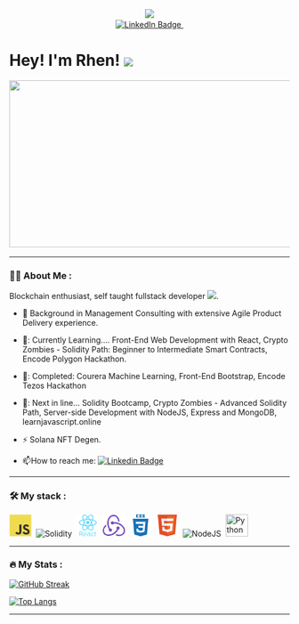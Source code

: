 <div id="header" align="center">
  <img src="https://media.giphy.com/media/KmHueA88mFABT9GkkR/giphy.gif" width="300"/>
</div>
  <div id="badges" align="center">
    <a href="https://www.linkedin.com/in/rhenquadros/">
      <img src="https://img.shields.io/badge/LinkedIn-blue?style=for-the-badge&logo=linkedin&logoColor=white" alt="LinkedIn Badge"/>
      <img src="https://komarev.com/ghpvc/?username=web3allday&style=flat-square&color=blue" alt=""/>
    </a>
  </div>
  <h1>
    Hey! I'm Rhen!
    <img src="https://media.giphy.com/media/hvRJCLFzcasrR4ia7z/giphy.gif" width="30px" align="center"/>
  </h1>
</div>
<div align="center">
  <img src="https://media.giphy.com/media/dWesBcTLavkZuG35MI/giphy.gif" width="600" height="300"/>
</div>

---

### :woman_technologist: About Me :
Blockchain enthusiast, self taught fullstack developer <img src="https://media.giphy.com/media/WUlplcMpOCEmTGBtBW/giphy.gif" width="30">.
- :telescope: Background in Management Consulting with extensive Agile Product Delivery experience.

- 📓: Currently Learning.... Front-End Web Development with React, Crypto Zombies - Solidity Path: Beginner to Intermediate Smart Contracts, Encode Polygon Hackathon.

- 📕: Completed: Courera Machine Learning, Front-End Bootstrap, Encode Tezos Hackathon

- 📘: Next in line... Solidity Bootcamp, Crypto Zombies - Advanced Solidity Path, Server-side Development with NodeJS, Express and MongoDB, learnjavascript.online

- :zap: Solana NFT Degen.

- :mailbox:How to reach me: [![Linkedin Badge](https://img.shields.io/badge/-kakbar-blue?style=flat&logo=Linkedin&logoColor=white)](https://www.linkedin.com/in/rhenquadros/)

---

### :hammer_and_wrench: My stack :
<div>
    <img src="https://github.com/devicons/devicon/blob/master/icons/javascript/javascript-original.svg" title="JavaScript" alt="JavaScript" width="40" height="40"/>&nbsp;
   <img src="https://cdn.jsdelivr.net/gh/devicons/devicon/icons/solidity/solidity-original.svg" title="Solidity" alt="Solidity" width="40" height="40"/>&nbsp;
  <img src="https://github.com/devicons/devicon/blob/master/icons/react/react-original-wordmark.svg" title="React" alt="React" width="40" height="40"/>&nbsp;
  <img src="https://github.com/devicons/devicon/blob/master/icons/redux/redux-original.svg" title="Redux" alt="Redux " width="40" height="40"/>&nbsp;
  <img src="https://github.com/devicons/devicon/blob/master/icons/css3/css3-plain-wordmark.svg"  title="CSS3" alt="CSS" width="40" height="40"/>&nbsp;
  <img src="https://github.com/devicons/devicon/blob/master/icons/html5/html5-original.svg" title="HTML5" alt="HTML" width="40" height="40"/>&nbsp;
  <img src="https://cdn.jsdelivr.net/gh/devicons/devicon/icons/nodejs/nodejs-plain-wordmark.svg" title="NodeJS" alt="NodeJS" width="40" height="40"/>&nbsp;
  <img src="https://cdn.jsdelivr.net/gh/devicons/devicon/icons/python/python-original.svg" title="Python" **alt="Python" width="40" height="40"/>  
          
---

### :fire: My Stats :
[![GitHub Streak](http://github-readme-streak-stats.herokuapp.com?user=web3allday&theme=dark&background=000000)](https://git.io/streak-stats)

[![Top Langs](https://github-readme-stats.vercel.app/api/top-langs/?username=web3allday&layout=compact&theme=vision-friendly-dark)](https://github.com/anuraghazra/github-readme-stats)

---
